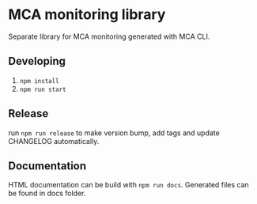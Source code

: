 # MCA monitoring library

Separate library for MCA monitoring generated with MCA CLI.

## Developing

1. `npm install`
2. `npm run start`

## Release

run `npm run release` to make version bump, add tags and update CHANGELOG automatically.

## Documentation

HTML documentation can be build with `npm run docs`. Generated files can be found in docs folder.
